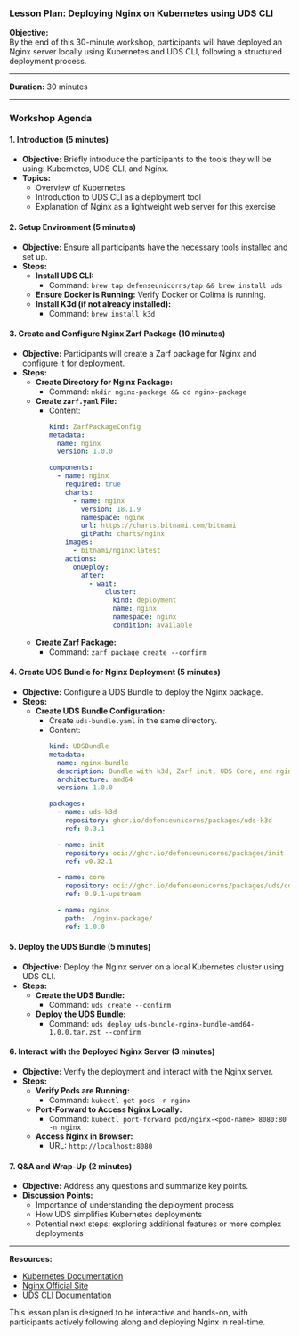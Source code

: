 ### Lesson Plan: Deploying Nginx on Kubernetes using UDS CLI

**Objective:**  
By the end of this 30-minute workshop, participants will have deployed an Nginx server locally using Kubernetes and UDS CLI, following a structured deployment process.

---

**Duration:** 30 minutes

---

### Workshop Agenda

#### **1. Introduction (5 minutes)**
   - **Objective:** Briefly introduce the participants to the tools they will be using: Kubernetes, UDS CLI, and Nginx.
   - **Topics:**
     - Overview of Kubernetes
     - Introduction to UDS CLI as a deployment tool
     - Explanation of Nginx as a lightweight web server for this exercise

#### **2. Setup Environment (5 minutes)**
   - **Objective:** Ensure all participants have the necessary tools installed and set up.
   - **Steps:**
     - **Install UDS CLI:** 
       - Command: `brew tap defenseunicorns/tap && brew install uds`
     - **Ensure Docker is Running:** Verify Docker or Colima is running.
     - **Install K3d (if not already installed):**
       - Command: `brew install k3d`

#### **3. Create and Configure Nginx Zarf Package (10 minutes)**
   - **Objective:** Participants will create a Zarf package for Nginx and configure it for deployment.
   - **Steps:**
     - **Create Directory for Nginx Package:**
       - Command: `mkdir nginx-package && cd nginx-package`
     - **Create `zarf.yaml` File:**
       - Content:
         ```yaml
         kind: ZarfPackageConfig
         metadata:
           name: nginx
           version: 1.0.0

         components:
           - name: nginx
             required: true
             charts:
               - name: nginx
                 version: 18.1.9
                 namespace: nginx
                 url: https://charts.bitnami.com/bitnami
                 gitPath: charts/nginx
             images:
               - bitnami/nginx:latest
             actions:
               onDeploy:
                 after:
                   - wait:
                       cluster:
                         kind: deployment
                         name: nginx
                         namespace: nginx
                         condition: available
         ```
     - **Create Zarf Package:**
       - Command: `zarf package create --confirm`
     
#### **4. Create UDS Bundle for Nginx Deployment (5 minutes)**
   - **Objective:** Configure a UDS Bundle to deploy the Nginx package.
   - **Steps:**
     - **Create UDS Bundle Configuration:**
       - Create `uds-bundle.yaml` in the same directory.
       - Content:
         ```yaml
         kind: UDSBundle
         metadata:
           name: nginx-bundle
           description: Bundle with k3d, Zarf init, UDS Core, and nginx.
           architecture: amd64
           version: 1.0.0

         packages:
           - name: uds-k3d
             repository: ghcr.io/defenseunicorns/packages/uds-k3d
             ref: 0.3.1

           - name: init
             repository: oci://ghcr.io/defenseunicorns/packages/init
             ref: v0.32.1

           - name: core
             repository: oci://ghcr.io/defenseunicorns/packages/uds/core
             ref: 0.9.1-upstream

           - name: nginx
             path: ./nginx-package/
             ref: 1.0.0
         ```

#### **5. Deploy the UDS Bundle (5 minutes)**
   - **Objective:** Deploy the Nginx server on a local Kubernetes cluster using UDS CLI.
   - **Steps:**
     - **Create the UDS Bundle:**
       - Command: `uds create --confirm`
     - **Deploy the UDS Bundle:**
       - Command: `uds deploy uds-bundle-nginx-bundle-amd64-1.0.0.tar.zst --confirm`

#### **6. Interact with the Deployed Nginx Server (3 minutes)**
   - **Objective:** Verify the deployment and interact with the Nginx server.
   - **Steps:**
     - **Verify Pods are Running:**
       - Command: `kubectl get pods -n nginx`
     - **Port-Forward to Access Nginx Locally:**
       - Command: `kubectl port-forward pod/nginx-<pod-name> 8080:80 -n nginx`
     - **Access Nginx in Browser:**
       - URL: `http://localhost:8080`

#### **7. Q&A and Wrap-Up (2 minutes)**
   - **Objective:** Address any questions and summarize key points.
   - **Discussion Points:**
     - Importance of understanding the deployment process
     - How UDS simplifies Kubernetes deployments
     - Potential next steps: exploring additional features or more complex deployments

---

**Resources:**
- [Kubernetes Documentation](https://kubernetes.io/docs/home/)
- [Nginx Official Site](https://www.nginx.com/)
- [UDS CLI Documentation](https://github.com/defenseunicorns/uds-cli)

This lesson plan is designed to be interactive and hands-on, with participants actively following along and deploying Nginx in real-time.
